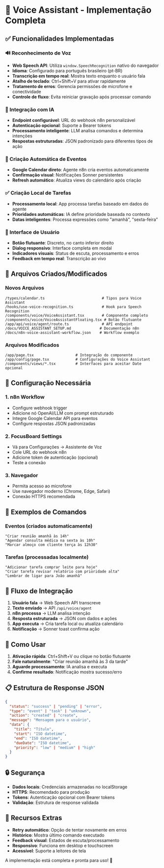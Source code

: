# 🎤 Voice Assistant - Implementação Completa

## ✅ Funcionalidades Implementadas

### 🔊 Reconhecimento de Voz
- **Web Speech API**: Utiliza `window.SpeechRecognition` nativo do navegador
- **Idioma**: Configurado para português brasileiro (pt-BR)
- **Transcrição em tempo real**: Mostra texto enquanto o usuário fala
- **Atalho de teclado**: Ctrl+Shift+V para ativar rapidamente
- **Tratamento de erros**: Gerencia permissões de microfone e conectividade
- **Controle de fluxo**: Evita reiniciar gravação após processar comando

### 🤖 Integração com IA
- **Endpoint configurável**: URL do webhook n8n personalizável
- **Autenticação opcional**: Suporte a Bearer tokens
- **Processamento inteligente**: LLM analisa comandos e determina intenções
- **Respostas estruturadas**: JSON padronizado para diferentes tipos de ação

### 📅 Criação Automática de Eventos
- **Google Calendar direto**: Agente n8n cria eventos automaticamente
- **Confirmação visual**: Notificações Sonner persistentes
- **Refresh automático**: Atualiza views do calendário após criação

### ✅ Criação Local de Tarefas
- **Processamento local**: App processa tarefas baseado em dados do agente
- **Prioridades automáticas**: IA define prioridade baseada no contexto
- **Datas inteligentes**: Processa expressões como "amanhã", "sexta-feira"

### 🎨 Interface de Usuário
- **Botão flutuante**: Discreto, no canto inferior direito
- **Dialog responsivo**: Interface completa em modal
- **Indicadores visuais**: Status de escuta, processamento e erros
- **Feedback em tempo real**: Transcrição ao vivo

## 📁 Arquivos Criados/Modificados

### Novos Arquivos
```
/types/calendar.ts                          # Tipos para Voice Assistant
/hooks/use-voice-recognition.ts             # Hook para Speech Recognition
/components/voice/VoiceAssistant.tsx        # Componente completo
/components/voice/VoiceAssistantFloating.tsx # Botão flutuante
/app/api/voice/agent/route.ts               # API endpoint
/docs/VOICE_ASSISTANT_SETUP.md             # Documentação n8n
/docs/n8n-voice-assistant-workflow.json    # Workflow exemplo
```

### Arquivos Modificados
```
/app/page.tsx                   # Integração do componente
/app/config/page.tsx            # Configurações do Voice Assistant
/components/views/*.tsx         # Interfaces para aceitar Date opcional
```

## 🔧 Configuração Necessária

### 1. n8n Workflow
- Configure webhook trigger
- Adicione nó OpenAI/LLM com prompt estruturado
- Integre Google Calendar API para eventos
- Configure respostas JSON padronizadas

### 2. FocusBoard Settings
- Vá para Configurações → Assistente de Voz
- Cole URL do webhook n8n
- Adicione token de autenticação (opcional)
- Teste a conexão

### 3. Navegador
- Permita acesso ao microfone
- Use navegador moderno (Chrome, Edge, Safari)
- Conexão HTTPS recomendada

## 🎯 Exemplos de Comandos

### Eventos (criados automaticamente)
```
"Criar reunião amanhã às 14h"
"Agendar consulta médica na sexta às 10h"
"Marcar almoço com cliente terça às 12h30"
```

### Tarefas (processadas localmente)
```
"Adicionar tarefa comprar leite para hoje"
"Criar tarefa revisar relatório com prioridade alta"
"Lembrar de ligar para João amanhã"
```

## 🔗 Fluxo de Integração

1. **Usuário fala** → Web Speech API transcreve
2. **Texto enviado** → API `/api/voice/agent`
3. **n8n processa** → LLM analisa intenção
4. **Resposta estruturada** → JSON com dados e ações
5. **App executa** → Cria tarefa local ou atualiza calendário
6. **Notificação** → Sonner toast confirma ação

## 🚀 Como Usar

1. **Ativação rápida**: Ctrl+Shift+V ou clique no botão flutuante
2. **Fale naturalmente**: "Criar reunião amanhã às 3 da tarde"
3. **Aguarde processamento**: IA analisa e executa
4. **Confirme resultado**: Notificação mostra sucesso/erro

## 📋 Estrutura de Response JSON

```json
{
  "status": "success" | "pending" | "error",
  "type": "event" | "task" | "unknown", 
  "action": "created" | "create",
  "message": "Mensagem para o usuário",
  "data": {
    "title": "Título",
    "start": "ISO datetime",
    "end": "ISO datetime", 
    "dueDate": "ISO datetime",
    "priority": "low" | "medium" | "high"
  }
}
```

## 🔒 Segurança

- **Dados locais**: Credenciais armazenadas no localStorage
- **HTTPS**: Recomendado para produção
- **Tokens**: Autenticação opcional com Bearer tokens
- **Validação**: Estrutura de response validada

## 🎉 Recursos Extras

- **Retry automático**: Opção de tentar novamente em erros
- **Histórico**: Mostra último comando executado
- **Feedback visual**: Estados de escuta/processamento
- **Responsivo**: Funciona em desktop e touchscreen
- **Acessível**: Suporte a leitores de tela

A implementação está completa e pronta para uso! 🚀

